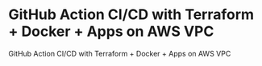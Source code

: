 # GitHub Action CI/CD with Terraform + Docker + Apps on AWS VPC
GitHub Action CI/CD with Terraform + Docker + Apps on AWS VPC
